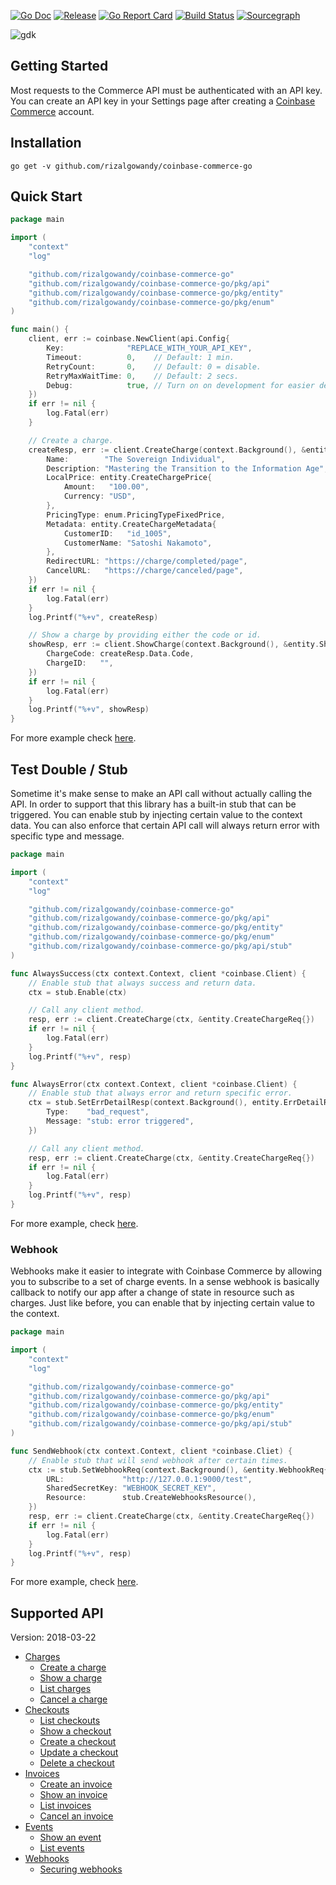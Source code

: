 [![Go Doc](https://pkg.go.dev/badge/github.com/rizalgowandy/coinbase-commerce-go?status.svg)](https://pkg.go.dev/github.com/rizalgowandy/coinbase-commerce-go?tab=doc)
[![Release](https://img.shields.io/github/release/rizalgowandy/coinbase-commerce-go.svg?style=flat-square)](https://github.com/rizalgowandy/coinbase-commerce-go/releases)
[![Go Report Card](https://goreportcard.com/badge/github.com/rizalgowandy/coinbase-commerce-go)](https://goreportcard.com/report/github.com/rizalgowandy/coinbase-commerce-go)
[![Build Status](https://github.com/rizalgowandy/coinbase-commerce-go/workflows/Go/badge.svg?branch=main)](https://github.com/rizalgowandy/coinbase-commerce-go/actions?query=branch%3Amain)
[![Sourcegraph](https://sourcegraph.com/github.com/rizalgowandy/coinbase-commerce-go/-/badge.svg)](https://sourcegraph.com/github.com/rizalgowandy/coinbase-commerce-go?badge)

![gdk](https://socialify.git.ci/rizalgowandy/coinbase-commerce-go/image?description=1&logo=https%3A%2F%2Favatars.githubusercontent.com%2Fu%2F1885080%3Fs%3D280%26v%3D4%26&pattern=Floating%20Cogs&theme=Light)

## Getting Started

Most requests to the Commerce API must be authenticated with an API key. You can create an API key in your Settings page after creating a [Coinbase Commerce](https://commerce.coinbase.com/signup) account.

## Installation

```shell
go get -v github.com/rizalgowandy/coinbase-commerce-go
```

## Quick Start

```go
package main

import (
	"context"
	"log"

	"github.com/rizalgowandy/coinbase-commerce-go"
	"github.com/rizalgowandy/coinbase-commerce-go/pkg/api"
	"github.com/rizalgowandy/coinbase-commerce-go/pkg/entity"
	"github.com/rizalgowandy/coinbase-commerce-go/pkg/enum"
)

func main() {
	client, err := coinbase.NewClient(api.Config{
		Key:              "REPLACE_WITH_YOUR_API_KEY",
		Timeout:          0,    // Default: 1 min.
		RetryCount:       0,    // Default: 0 = disable.
		RetryMaxWaitTime: 0,    // Default: 2 secs.
		Debug:            true, // Turn on on development for easier debugging.
	})
	if err != nil {
		log.Fatal(err)
	}

	// Create a charge.
	createResp, err := client.CreateCharge(context.Background(), &entity.CreateChargeReq{
		Name:        "The Sovereign Individual",
		Description: "Mastering the Transition to the Information Age",
		LocalPrice: entity.CreateChargePrice{
			Amount:   "100.00",
			Currency: "USD",
		},
		PricingType: enum.PricingTypeFixedPrice,
		Metadata: entity.CreateChargeMetadata{
			CustomerID:   "id_1005",
			CustomerName: "Satoshi Nakamoto",
		},
		RedirectURL: "https://charge/completed/page",
		CancelURL:   "https://charge/canceled/page",
	})
	if err != nil {
		log.Fatal(err)
	}
	log.Printf("%+v", createResp)

	// Show a charge by providing either the code or id.
	showResp, err := client.ShowCharge(context.Background(), &entity.ShowChargeReq{
		ChargeCode: createResp.Data.Code,
		ChargeID:   "",
	})
	if err != nil {
		log.Fatal(err)
	}
	log.Printf("%+v", showResp)
}
```

For more example check [here](main_integration_test.go).

## Test Double / Stub

Sometime it's make sense to make an API call without actually calling the API. In order to support that this library has a built-in stub that can be triggered. You can enable stub by injecting certain value to the context data. You can also enforce that certain API call will always return error with specific type and
message.

```go
package main

import (
	"context"
	"log"

	"github.com/rizalgowandy/coinbase-commerce-go"
	"github.com/rizalgowandy/coinbase-commerce-go/pkg/api"
	"github.com/rizalgowandy/coinbase-commerce-go/pkg/entity"
	"github.com/rizalgowandy/coinbase-commerce-go/pkg/enum"
	"github.com/rizalgowandy/coinbase-commerce-go/pkg/api/stub"
)

func AlwaysSuccess(ctx context.Context, client *coinbase.Client) {
	// Enable stub that always success and return data.
	ctx = stub.Enable(ctx)

	// Call any client method.
	resp, err := client.CreateCharge(ctx, &entity.CreateChargeReq{})
	if err != nil {
		log.Fatal(err)
	}
	log.Printf("%+v", resp)
}

func AlwaysError(ctx context.Context, client *coinbase.Client) {
	// Enable stub that always error and return specific error.
	ctx = stub.SetErrDetailResp(context.Background(), entity.ErrDetailResp{
		Type:    "bad_request",
		Message: "stub: error triggered",
	})

	// Call any client method.
	resp, err := client.CreateCharge(ctx, &entity.CreateChargeReq{})
	if err != nil {
		log.Fatal(err)
	}
	log.Printf("%+v", resp)
}
```

For more example, check [here](main_test.go).

### Webhook

Webhooks make it easier to integrate with Coinbase Commerce by allowing you to subscribe to a set of charge events. In a sense webhook is basically callback to notify our app after a change of state in resource such as charges. Just like before, you can enable that by injecting certain value to the context.

```go
package main

import (
	"context"
	"log"

	"github.com/rizalgowandy/coinbase-commerce-go"
	"github.com/rizalgowandy/coinbase-commerce-go/pkg/api"
	"github.com/rizalgowandy/coinbase-commerce-go/pkg/entity"
	"github.com/rizalgowandy/coinbase-commerce-go/pkg/enum"
	"github.com/rizalgowandy/coinbase-commerce-go/pkg/api/stub"
)

func SendWebhook(ctx context.Context, client *coinbase.Cliet) {
	// Enable stub that will send webhook after certain times.
	ctx := stub.SetWebhookReq(context.Background(), &entity.WebhookReq{
		URL:             "http://127.0.0.1:9000/test",
		SharedSecretKey: "WEBHOOK_SECRET_KEY",
		Resource:        stub.CreateWebhooksResource(),
	})
	resp, err := client.CreateCharge(ctx, &entity.CreateChargeReq{})
	if err != nil {
		log.Fatal(err)
	}
	log.Printf("%+v", resp)
}
```

For more example, check [here](example/main.go).

## Supported API

Version: 2018-03-22

- [Charges](https://commerce.coinbase.com/docs/api/#charges)
   - [Create a charge](https://commerce.coinbase.com/docs/api/#create-a-charge)
   - [Show a charge](https://commerce.coinbase.com/docs/api/#show-a-charge)
   - [List charges](https://commerce.coinbase.com/docs/api/#list-charges)
   - [Cancel a charge](https://commerce.coinbase.com/docs/api/#cancel-a-charge)
- [Checkouts](https://commerce.coinbase.com/docs/api/#checkouts)
   - [List checkouts](https://commerce.coinbase.com/docs/api/#list-checkouts)
   - [Show a checkout](https://commerce.coinbase.com/docs/api/#show-a-checkout)
   - [Create a checkout](https://commerce.coinbase.com/docs/api/#create-a-checkout)
   - [Update a checkout](https://commerce.coinbase.com/docs/api/#update-a-checkout)
   - [Delete a checkout](https://commerce.coinbase.com/docs/api/#delete-a-checkout)
- [Invoices](https://commerce.coinbase.com/docs/api/#invoices)
   - [Create an invoice](https://commerce.coinbase.com/docs/api/#create-an-invoice)
   - [Show an invoice](https://commerce.coinbase.com/docs/api/#show-a-invoice)
   - [List invoices](https://commerce.coinbase.com/docs/api/#list-invoices)
   - [Cancel an invoice](https://commerce.coinbase.com/docs/api/#cancel-an-invoice)
- [Events](https://commerce.coinbase.com/docs/api/#events)
   - [Show an event](https://commerce.coinbase.com/docs/api/#show-a-event)
   - [List events](https://commerce.coinbase.com/docs/api/#list-events)
- [Webhooks](https://commerce.coinbase.com/docs/api/#webhooks)
   - [Securing webhooks](https://commerce.coinbase.com/docs/api/#securing-webhooks)
